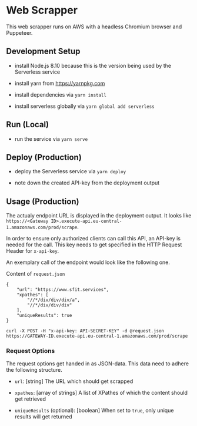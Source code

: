 # Web Scrapper

This web scrapper runs on AWS with a headless Chromium browser and Puppeteer.

## Development Setup

-   install Node.js 8.10 because this is the version being used by the Serverless service

-   install yarn from https://yarnpkg.com

-   install dependencies via `yarn install`

-   install serverless globally via `yarn global add serverless`

## Run (Local)

-   run the service via `yarn serve`

## Deploy (Production)

-   deploy the Serverless service via `yarn deploy`

-   note down the created API-key from the deployment output

## Usage (Production)

The actualy endpoint URL is displayed in the deployment output. It looks like `https://<Gateway ID>.execute-api.eu-central-1.amazonaws.com/prod/scrape`.

In order to ensure only authorized clients can call this API, an API-key is needed for the call. This key needs to get specified in the HTTP Request Header for `x-api-key`.

An exemplary call of the endpoint would look like the following one.

Content of `request.json`

```
{
	"url": "https://www.sfit.services",
	"xpathes": [
		"//*/div/div/div/a",
		"//*/div/div/div"
	],
	"uniqueResults": true
}
```

`curl -X POST -H "x-api-key: API-SECRET-KEY" -d @request.json https://GATEWAY-ID.execute-api.eu-central-1.amazonaws.com/prod/scrape`

### Request Options

The request options get handed in as JSON-data. This data need to adhere the following structure.

-   `url`: [string] The URL which should get scrapped

-   `xpathes`: [array of strings] A list of XPathes of which the content should get retrieved

-   `uniqueResults` (optional): [boolean] When set to `true`, only unique results will get returned
